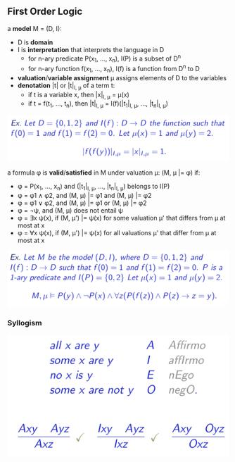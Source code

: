 ## First Order Logic

a **model** M = (D, I):
* D is **domain**
* I is **interpretation** that interprets the language in D
	* for n-ary predicate P(x<sub>1</sub>, ..., x<sub>n</sub>), I(P) is a subset of D<sup>n</sup>
	* for n-ary function f(x<sub>1</sub>, ..., x<sub>n</sub>), I(f) is a function from D<sup>n</sup> to D
* **valuation**/**variable assignment** μ assigns elements of D to the variables
* **denotation** |t| or |t|<sub>I, μ</sub> of a term t:
	* if t is a variable x, then |x|<sub>I, μ</sub> = μ(x)
	* if t = f(t<sub>1</sub>, ..., t<sub>n</sub>), then |t|<sub>I, μ</sub> = I(f)(|t<sub>1</sub>|<sub>I, μ</sub>, ..., |t<sub>n</sub>|<sub>I, μ</sub>)

![denotation](./pix/denotation.png)

a formula φ is **valid**/**satisfied** in M under valuation μ: (M, μ |= φ) if:
* φ = P(x<sub>1</sub>, ..., x<sub>n</sub>) and (|t<sub>1</sub>|<sub>I, μ</sub>, ..., |t<sub>n</sub>|<sub>I, μ</sub>) belongs to I(P)
* φ = φ1 ∧ φ2, and (M, μ) |= φ1 and (M, μ) |= φ2
* φ = φ1 ∨ φ2, and (M, μ) |= φ1 or (M, μ) |= φ2
* φ = ¬ψ, and (M, μ) does not entail ψ
* φ = ∃x ψ(x), if (M, μ') |= ψ(x) for some valuation μ' that differs from μ at most at x
* φ = ∀x ψ(x), if (M, μ') |= ψ(x) for all valuations μ' that differ from μ at most at x

![valid](./pix/valid.png)

### Syllogism

<p float="left">
	<img src="./pix/syllogism.png" width="600" />
</p>
